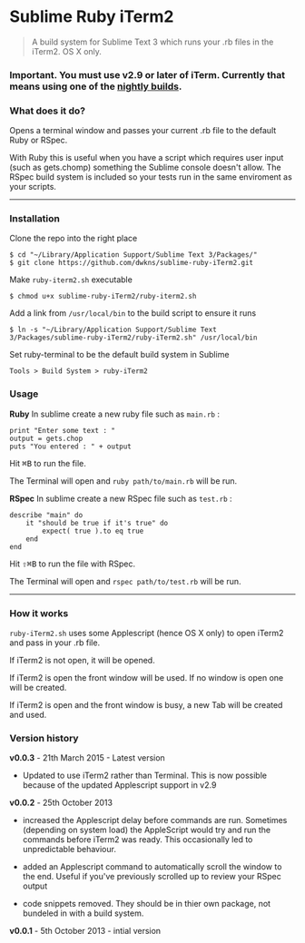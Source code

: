 # Sublime Ruby iTerm2



> A build system for Sublime Text 3 which runs your .rb files in the iTerm2. OS X only.

### Important. You must use v2.9 or later of iTerm. Currently that means using one of the [nightly builds](http://iterm2.com/downloads/nightly/#/section/home).

### What does it do?
Opens a terminal window and passes your current .rb file to the default Ruby or RSpec. 

With Ruby this is useful when you have a script which requires user input (such as gets.chomp) something the Sublime console doesn't allow. The RSpec build system is included so your tests run in the same enviroment as your scripts. 

---

### Installation
Clone the repo into the right place

    $ cd "~/Library/Application Support/Sublime Text 3/Packages/"
    $ git clone https://github.com/dwkns/sublime-ruby-iTerm2.git

Make `ruby-iterm2.sh` executable

    $ chmod u+x sublime-ruby-iTerm2/ruby-iterm2.sh

Add a link from `/usr/local/bin` to the build script to ensure it runs
	
	$ ln -s "~/Library/Application Support/Sublime Text 3/Packages/sublime-ruby-iTerm2/ruby-iTerm2.sh" /usr/local/bin

Set ruby-terminal to be the default build system in Sublime

`Tools > Build System > ruby-iTerm2`


### Usage

**Ruby**
In sublime create a new ruby file such as `main.rb` :

	print "Enter some text : "
	output = gets.chop
	puts "You entered : " + output

Hit <kbd>⌘B</kbd> to run the file.


The Terminal will open and `ruby path/to/main.rb` will be run.

**RSpec**
In sublime create a new RSpec file such as `test.rb` :


	describe "main" do 
		it "should be true if it's true" do
			expect( true ).to eq true 
		end
	end

Hit <kbd>⇧⌘B</kbd> to run the file with RSpec.

The Terminal will open and `rspec path/to/test.rb` will be run.

---

### How it works
`ruby-iTerm2.sh` uses some Applescript (hence OS X only) to open iTerm2 and pass in your .rb file.

If iTerm2 is not open, it will be opened.

If iTerm2 is open the front window will be used. If no window is open one will be created.

If iTerm2 is open and the front window is busy, a new Tab will be created and used.

### Version history
**v0.0.3** - 21th March 2015 - Latest version
- Updated to use iTerm2 rather than Terminal. This is now possible because of the updated Applescript support in v2.9

**v0.0.2** - 25th October 2013 
- increased the Applescript delay before commands are run.
Sometimes (depending on system load) the AppleScript would try and run the commands before iTerm2 was ready. This occasionally led to unpredictable behaviour.

- added an Applescript command to automatically scroll the window to the end. Useful if you've previously scrolled up to review your RSpec output

- code snippets removed. They should be in thier own package, not bundeled in with a build system. 

**v0.0.1** - 5th October 2013 - intial version
